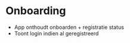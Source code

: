# Onboarding

- App onthoudt onboarden + registratie status
- Toont login indien al geregistreerd



